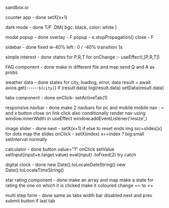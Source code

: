 sandbox.io

counter app - done
setX(x+1)

dark mode - done
T/F
.DM{ bgc: black, color: white }

modal popup - done
overlay - F
popup - e.stopPropagation()
close - F

sidebar - done
fixed w-40%
left : 0 / -40%
transition 1s

simple interest - done
states for P,R,T 
for onChange :-
useEffect(,[P,R,T])

FAQ component - done 
make in different file and map
send Q and A as probs

weather data - done
states for city, loading, error, data
result = await axios.get(------`${city}`)
if (result.data)
	log(result.data)
	setData(result.data)

tabs component - done
onClick- setActiveTab(1)

responsive navbar - done
make 2 navbars for pc and mobile
mobile nav : = and x button
close on link click also
conditionally render nav using
window.innerWidth in useEffect
window.addEventListener('resize',)

image slider - done
next - setX(x+1)
if else to reset ends
img src=slides[x]
for dots map the slides
onClick - setX(index)
x==index ? big:small
setInterval normally

calculator - done
button value="1"
onClick setValue
setInput(input+e.target.value)
eval(input)
.toFixed(2)
try catch

digital clock - done
new Date().toLocaleDateString()
new Date().toLocaleTimeString()

star rating component - done
make an array and map
make a state for rating
the one on which it is clicked make it coloured
change == to <=

multi step form - done
same as tabs 
width bar
disabled next and prev 
submit button if last tab

